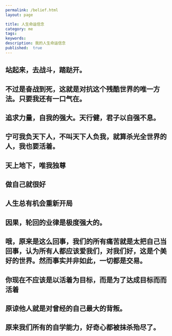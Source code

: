 ```yaml
---
permalink: /belief.html
layout: page

title: 人生命运信念
category: me
tags:
keywords:
description: 我的人生命运信念
published:  true
---
```


## 站起来，去战斗，踏跶开。
## 不过是奋战到死，这就是对抗这个残酷世界的唯一方法。只要我还有一口气在。
## 追求力量，自我的强大。天行健，君子以自强不息。
## 宁可我负天下人，不叫天下人负我，就算杀光全世界的人，我也要活着。
## 天上地下，唯我独尊
## 做自己就很好
## 人生总有机会重新开局
## 因果，轮回的业律是极度强大的。
## 哦，原来是这么回事，我们的所有痛苦就是太把自己当回事，认为所有人都应该爱我们，对我们好，这是个美好的世界。然而事实并非如此，一切都是交易。
## 你现在不应该是以活着为目标，而是为了达成目标而而活着
## 原谅他人就是对曾经的自己最大的背叛。
## 原来我们所有的自学能力，好奇心都被抹杀殆尽了。